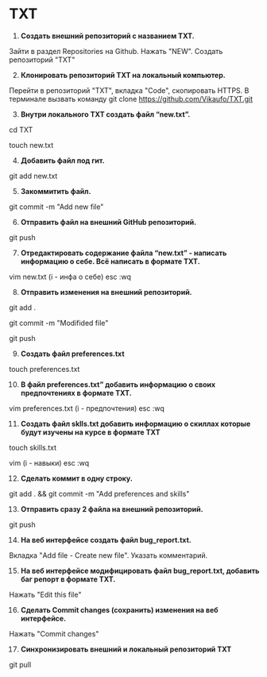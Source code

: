 # TXT
1. **Создать внешний репозиторий c названием TXT.**

Зайти в раздел Repositories на Github. Нажать "NEW". Создать репозиторий "TXT"

 2. **Клонировать репозиторий TXT на локальный компьютер.**
 
Перейти в репозиторий "TXT", вкладка "Code", скопировать HTTPS. В терминале вызвать команду git clone https://github.com/Vikaufo/TXT.git

 3. **Внутри локального TXT создать файл “new.txt”.**
 
cd TXT 

touch new.txt

 4. **Добавить файл под гит.**
 
git add new.txt

 5. **Закоммитить файл.**
 
git commit -m "Add new file"

 6. **Отправить файл на внешний GitHub репозиторий.**
 
git push

 7. **Отредактировать содержание файла “new.txt” - написать информацию о себе. Всё написать в формате TXT.**
 
vim new.txt (i - инфа о себе) esc :wq

 8. **Отправить изменения на внешний репозиторий.**
 
git add .

git commit -m "Modifided file"

git push

 9. **Создать файл preferences.txt**
 
touch preferences.txt

 10. **В файл preferences.txt” добавить информацию о своих предпочтениях в формате TXT.**
 
vim preferences.txt (i - предпочтения) esc :wq

 11. **Создать файл sklls.txt добавить информацию о скиллах которые будут изучены на курсе в формате TXT**

touch skills.txt

vim (i - навыки) esc :wq

 12. **Сделать коммит в одну строку.**
 
git add . && git commit -m "Add preferences and skills" 

 13. **Отправить сразу 2 файла на внешний репозиторий.**

git push

 14. **На веб интерфейсе создать файл bug_report.txt.**
 
Вкладка "Add file - Create new file". Указать комментарий.

 15. **На веб интерфейсе модифицировать файл bug_report.txt, добавить баг репорт в формате TXT.**
 
Нажать "Edit this file"

 16. **Сделать Commit changes (сохранить) изменения на веб интерфейсе.**
 
Нажать "Commit changes"

 17. **Синхронизировать внешний и локальный репозиторий TXT**

git pull
